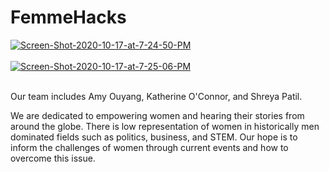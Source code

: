# FemmeHacks

<a href="https://postimg.cc/PLzK68r2" target="_blank"><img src="https://i.postimg.cc/DzRDwrVk/Screen-Shot-2020-10-17-at-7-24-50-PM.png" alt="Screen-Shot-2020-10-17-at-7-24-50-PM"/></a><br/><br/>
<a href="https://postimg.cc/wyq2nT1H" target="_blank"><img src="https://i.postimg.cc/63RP28w7/Screen-Shot-2020-10-17-at-7-25-06-PM.png" alt="Screen-Shot-2020-10-17-at-7-25-06-PM"/></a><br/><br/>

Our team includes Amy Ouyang, Katherine O'Connor, and Shreya Patil.

We are dedicated to empowering women and hearing their stories from around the globe. There is low representation of women in historically men dominated fields such as politics, business, and STEM. Our hope is to inform the challenges of women through current events and how to overcome this issue.

